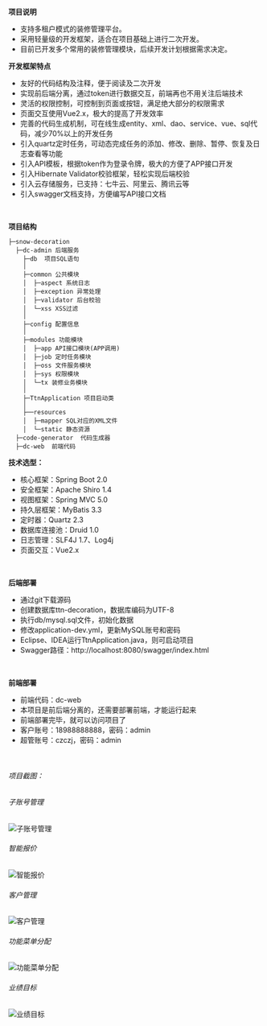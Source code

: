 **项目说明** 
- 支持多租户模式的装修管理平台。
- 采用轻量级的开发框架，适合在项目基础上进行二次开发。
- 目前已开发多个常用的装修管理模块，后续开发计划根据需求决定。
  

**开发框架特点** 

- 友好的代码结构及注释，便于阅读及二次开发
- 实现前后端分离，通过token进行数据交互，前端再也不用关注后端技术
- 灵活的权限控制，可控制到页面或按钮，满足绝大部分的权限需求
- 页面交互使用Vue2.x，极大的提高了开发效率
- 完善的代码生成机制，可在线生成entity、xml、dao、service、vue、sql代码，减少70%以上的开发任务
- 引入quartz定时任务，可动态完成任务的添加、修改、删除、暂停、恢复及日志查看等功能
- 引入API模板，根据token作为登录令牌，极大的方便了APP接口开发
- 引入Hibernate Validator校验框架，轻松实现后端校验
- 引入云存储服务，已支持：七牛云、阿里云、腾讯云等
- 引入swagger文档支持，方便编写API接口文档
<br> 

**项目结构** 

```
├─snow-decoration 
  ├─dc-admin 后端服务
    ├─db  项目SQL语句
    │
    ├─common 公共模块
    │  ├─aspect 系统日志
    │  ├─exception 异常处理
    │  ├─validator 后台校验
    │  └─xss XSS过滤
    │ 
    ├─config 配置信息
    │ 
    ├─modules 功能模块
    │  ├─app API接口模块(APP调用)
    │  ├─job 定时任务模块
    │  ├─oss 文件服务模块
    │  ├─sys 权限模块
    │  └─tx 装修业务模块
    │ 
    ├─TtnApplication 项目启动类
    │  
    ├──resources 
    │  ├─mapper SQL对应的XML文件
    │  └─static 静态资源
  ├─code-generator	代码生成器
  ├─dc-web	前端代码

```



**技术选型：** 
- 核心框架：Spring Boot 2.0
- 安全框架：Apache Shiro 1.4
- 视图框架：Spring MVC 5.0
- 持久层框架：MyBatis 3.3
- 定时器：Quartz 2.3
- 数据库连接池：Druid 1.0
- 日志管理：SLF4J 1.7、Log4j
- 页面交互：Vue2.x 
<br> 


 **后端部署**
- 通过git下载源码
- 创建数据库ttn-decoration，数据库编码为UTF-8
- 执行db/mysql.sql文件，初始化数据
- 修改application-dev.yml，更新MySQL账号和密码
- Eclipse、IDEA运行TtnApplication.java，则可启动项目
- Swagger路径：http://localhost:8080/swagger/index.html

<br> 

 **前端部署**
 - 前端代码：dc-web
 - 本项目是前后端分离的，还需要部署前端，才能运行起来
 - 前端部署完毕，就可以访问项目了
 - 客户账号：18988888888，密码：admin
 - 超管账号：czczj，密码：admin

 <br>

###### 项目截图：

###### 子账号管理

![子账号管理](https://ttn-decoration.oss-cn-beijing.aliyuncs.com/%E5%AD%90%E8%B4%A6%E5%8F%B7%E7%AE%A1%E7%90%86.jpg)

###### 智能报价
![智能报价](https://ttn-decoration.oss-cn-beijing.aliyuncs.com/%E6%99%BA%E8%83%BD%E6%8A%A5%E4%BB%B7.jpg)

###### 客户管理
![客户管理](https://ttn-decoration.oss-cn-beijing.aliyuncs.com/%E5%AE%A2%E6%88%B7%E7%AE%A1%E7%90%86.jpg)

###### 功能菜单分配
![功能菜单分配](https://ttn-decoration.oss-cn-beijing.aliyuncs.com/%E5%8A%9F%E8%83%BD%E8%8F%9C%E5%8D%95%E5%88%86%E9%85%8D.jpg)

###### 业绩目标
![业绩目标](https://ttn-decoration.oss-cn-beijing.aliyuncs.com/%E4%B8%9A%E7%BB%A9%E7%9B%AE%E6%A0%87.jpg)